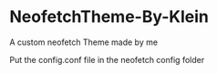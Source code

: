 # NeofetchTheme-By-Klein
A custom neofetch Theme made by me

Put the config.conf file in the neofetch config folder
